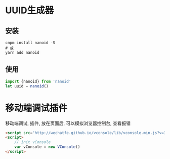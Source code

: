# UUID生成器

## 安装

```shell
cnpm install nanoid -S
# 或
yarn add nanoid
```

## 使用

```js
import {nanoid} from 'nanoid'
let uuid = nanoid()
```

# 移动端调试插件

移动端调试, 插件, 放在页面后, 可以模拟浏览器控制台, 查看报错

```html
<script src="http://wechatfe.github.io/vconsole/lib/vconsole.min.js?v=3.2.0"></script>
<script>
	// init vConsole
	var vConsole = new VConsole()
</script>
```

# 
